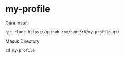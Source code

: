 # my-profile

Cara Install

    git clone https://github.com/hunt3r6/my-profile.git

Masuk Directory

    cd my-profile
    